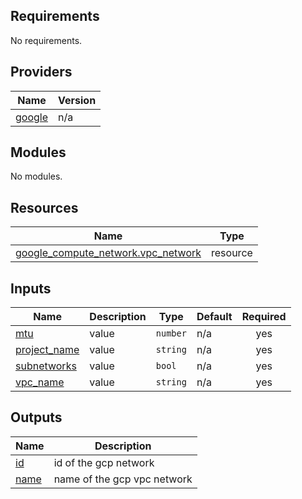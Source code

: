 <!-- BEGIN_TF_DOCS -->
## Requirements

No requirements.

## Providers

| Name | Version |
|------|---------|
| <a name="provider_google"></a> [google](#provider\_google) | n/a |

## Modules

No modules.

## Resources

| Name | Type |
|------|------|
| [google_compute_network.vpc_network](https://registry.terraform.io/providers/hashicorp/google/latest/docs/resources/compute_network) | resource |

## Inputs

| Name | Description | Type | Default | Required |
|------|-------------|------|---------|:--------:|
| <a name="input_mtu"></a> [mtu](#input\_mtu) | value | `number` | n/a | yes |
| <a name="input_project_name"></a> [project\_name](#input\_project\_name) | value | `string` | n/a | yes |
| <a name="input_subnetworks"></a> [subnetworks](#input\_subnetworks) | value | `bool` | n/a | yes |
| <a name="input_vpc_name"></a> [vpc\_name](#input\_vpc\_name) | value | `string` | n/a | yes |

## Outputs

| Name | Description |
|------|-------------|
| <a name="output_id"></a> [id](#output\_id) | id of the gcp network |
| <a name="output_name"></a> [name](#output\_name) | name of the gcp vpc network |
<!-- END_TF_DOCS -->
